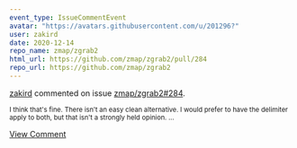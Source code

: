 ```yaml
---
event_type: IssueCommentEvent
avatar: "https://avatars.githubusercontent.com/u/201296?"
user: zakird
date: 2020-12-14
repo_name: zmap/zgrab2
html_url: https://github.com/zmap/zgrab2/pull/284
repo_url: https://github.com/zmap/zgrab2
---
```


<a href='https://github.com/zakird' target='_blank'>zakird</a> commented on issue <a href='https://github.com/zmap/zgrab2/pull/284' target='_blank'>zmap/zgrab2#284</a>.

<small>I think that's fine. There isn't an easy clean alternative. I would prefer to have the delimiter apply to both, but that isn't a strongly held opinion. ...</small>

<a href='https://github.com/zmap/zgrab2/pull/284' target='_blank'>View Comment</a>